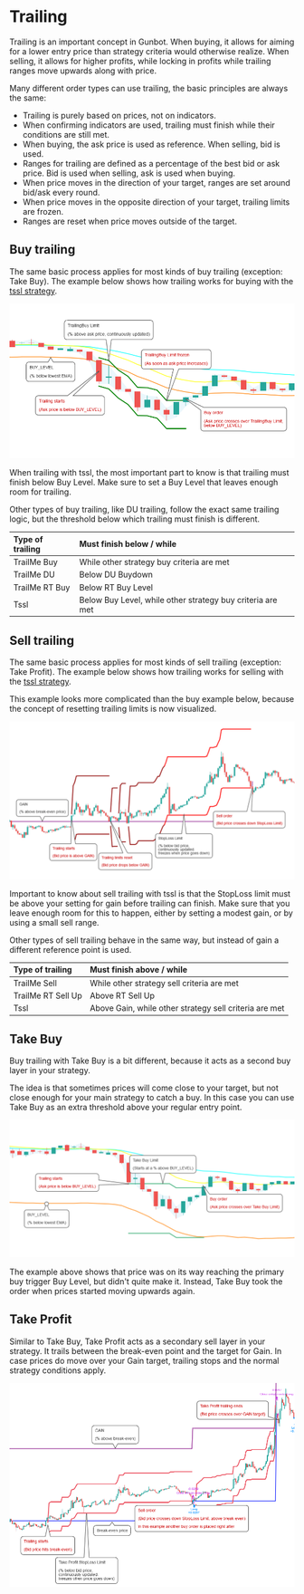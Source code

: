 # Trailing

Trailing is an important concept in Gunbot. When buying, it allows for aiming for a lower entry price than strategy criteria would otherwise realize. When selling, it allows for higher profits, while locking in profits while trailing ranges move upwards along with price.

Many different order types can use trailing, the basic principles are always the same:

* Trailing is purely based on prices, not on indicators. 
* When confirming indicators are used, trailing must finish while their conditions are still met.
* When buying, the ask price is used as reference. When selling, bid is used.
* Ranges for trailing are defined as a percentage of the best bid or ask price. Bid is used when selling, ask is used when buying.
* When price moves in the direction of your target, ranges are set around bid/ask every round.
* When price moves in the opposite direction of your target, trailing limits are frozen.
* Ranges are reset when price moves outside of the target.



## Buy trailing

The same basic process applies for most kinds of buy trailing \(exception: Take Buy\). The example below shows how trailing works for buying with the [tssl strategy](../../trading-strategy-options/regular-strategies-spot-trading/tssl-trailing-stop-stop-limit.md).

![](../../.gitbook/assets/image%20%289%29.png)

When trailing with tssl, the most important part to know is that trailing must finish below Buy Level. Make sure to set a Buy Level that leaves enough room for trailing.

Other types of buy trailing, like DU trailing, follow the exact same trailing logic, but the threshold below which trailing must finish is different. 

| Type of trailing | Must finish below / while |
| :--- | :--- |
| TrailMe Buy | While other strategy buy criteria are met |
| TrailMe DU | Below DU Buydown |
| TrailMe RT Buy | Below RT Buy Level |
| Tssl | Below Buy Level, while other strategy buy criteria are met |



## Sell trailing 

The same basic process applies for most kinds of sell trailing \(exception: Take Profit\). The example below shows how trailing works for selling with the [tssl strategy](../../trading-strategy-options/regular-strategies-spot-trading/tssl-trailing-stop-stop-limit.md).

This example looks more complicated than the buy example below, because the concept of resetting trailing limits is now visualized.

![](../../.gitbook/assets/image%20%281%29.png)

Important to know about sell trailing with tssl is that the StopLoss limit must be above your setting for gain before trailing can finish. Make sure that you leave enough room for this to happen, either by setting a modest gain, or by using a small sell range.

Other types of sell trailing behave in the same way, but instead of gain a different reference point is used.

| Type of trailing | Must finish above / while |
| :--- | :--- |
| TrailMe Sell | While other strategy sell criteria are met |
| TrailMe RT Sell Up | Above RT Sell Up |
| Tssl | Above Gain, while other strategy sell criteria are met |





## Take Buy

Buy trailing with Take Buy is a bit different, because it acts as a second buy layer in your strategy.

The idea is that sometimes prices will come close to your target, but not close enough for your main strategy to catch a buy. In this case you can use Take Buy as an extra threshold above your regular entry point.

![](../../.gitbook/assets/image%20%287%29.png)

The example above shows that price was on its way reaching the primary buy trigger Buy Level, but didn't quite make it. Instead, Take Buy took the order when prices started moving upwards again. 



## Take Profit

Similar to Take Buy, Take Profit acts as a secondary sell layer in your strategy. It trails between the break-even point and the target for Gain. In case prices do move over your Gain target, trailing stops and the normal strategy conditions apply.

![](../../.gitbook/assets/image%20%2810%29.png)





